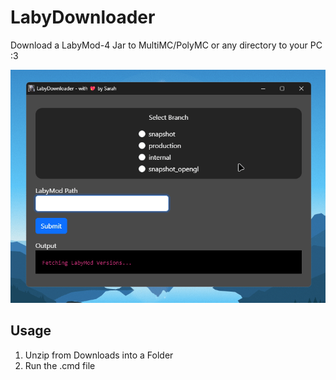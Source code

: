 # LabyDownloader
Download a LabyMod-4 Jar to MultiMC/PolyMC or any directory to your PC :3

![](Files/k8KJLClAlH.gif)

## Usage

1. Unzip from Downloads into a Folder
2. Run the .cmd file
